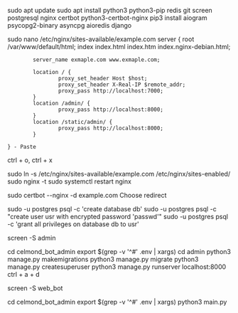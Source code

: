 sudo apt update
sudo apt install python3 python3-pip redis git screen postgresql nginx certbot python3-certbot-nginx
pip3 install aiogram psycopg2-binary asyncpg aioredis django

sudo nano /etc/nginx/sites-available/example.com
	    server { 
            root /var/www/default/html;
            index index.html index.htm index.nginx-debian.html;

            server_name exmaple.com www.exmaple.com;

            location / {
                    proxy_set_header Host $host;
                    proxy_set_header X-Real-IP $remote_addr;
                    proxy_pass http://localhost:7000;
            }
            location /admin/ {
                    proxy_pass http://localhost:8000;
            }
            location /static/admin/ {
                    proxy_pass http://localhost:8000;
            }
    
    } - Paste
ctrl + o, ctrl + x 

sudo ln -s /etc/nginx/sites-available/example.com /etc/nginx/sites-enabled/
sudo nginx -t
sudo systemctl restart nginx

sudo certbot --nginx -d example.com
Choose redirect

sudo -u postgres psql -c 'create database db'
sudo -u postgres psql -c "create user usr with encrypted password 'passwd'"
sudo -u postgres psql -c 'grant all privileges on database db to usr'


screen -S admin

cd celmond_bot_admin
export $(grep -v '^#' .env | xargs)
cd admin
python3 manage.py makemigrations
python3 manage.py migrate
python3 manage.py createsuperuser
python3 manage.py runserver localhost:8000
ctrl + a + d


screen -S web_bot

cd celmond_bot_admin
export $(grep -v '^#' .env | xargs)
python3 main.py

